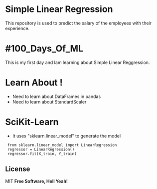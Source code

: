 # Simple Linear Regression
This repository is used to predict the salary of the employees with their experience.
# #100_Days_Of_ML
This is my first day and Iam learning about Simple Linear Reggression.

# Learn About !
  - Need to learn about DataFrames in pandas
  - Need to learn about StandardScaler

# SciKit-Learn
  - It uses "sklearn.linear_model" to generate the model

```
 from sklearn.linear_model import LinearRegression
 regressor = LinearRegression()
 regressor.fit(X_train, Y_train)
```

License
----
MIT
**Free Software, Hell Yeah!**
